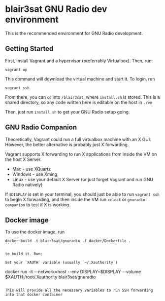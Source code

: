 # blair3sat GNU Radio dev environment

This is the recommended environment for GNU Radio development.

## Getting Started
First, install Vagrant and a hypervisor (preferrably Virtualbox). Then, run:
```
vagrant up
```
This command will download the virtual machine and start it. To login, run
```
vagrant ssh
```

From there, you can `cd` into `/blair3sat`, where `install.sh` is stored. This is a shared directory, so any code written here is editable on the host in `./vm`

Then, just run `install.sh` to get your GNU Radio setup going.

## GNU Radio Companion
Theoretically, Vagrant could run a full virtualbox machine with an X GUI. However, the better alternative is probably just X forwarding.

Vagrant supports X forwarding to run X applications from inside the VM on the host X Server.

- Mac - use XQuartz
- Windows - use Xming,
- Linux - use your default X Server (or just forget Vagrant and run GNU Radio natively)

If `$DISPLAY` is set in your terminal, you should just be able to run `vagrant ssh` to begin X forwarding, and then inside the VM run `xclock` or `gnuradio-companion` to test if X is working.

## Docker image

To use the docker image, run

``` 
docker build -t blair3sat/gnuradio -f docker/Dockerfile .
``

to build it. Run:

Set your `XAUTH` variable (usually `~/.Xauthority`)
```
docker run -it --network=host --env DISPLAY=$DISPLAY --volume $XAUTH:/root/.Xauthority blair3sat/gnuradio
```

This will provide all the necessary variables to run SSH forwarding into that docker container